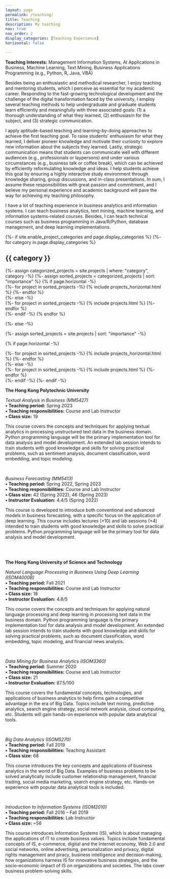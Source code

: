 ```yaml
---
layout: page
permalink: /teaching/
title: Teaching
description: My teaching
nav: true
nav_order: 2
display_categories: [Teaching Experience]
horizontal: false

---
```


<strong>Teaching Interests:</strong> Management Information Systems, AI Applications in Business, Machine Learning, Text Mining, Business Applications Programming (e.g., Python, R, Java, VBA)

Besides being an enthusiastic and methodical researcher, I enjoy teaching and mentoring students, which I perceive as essential for my academic career. Responding to the fast-growing technological development and the challenge of the digital transformation faced by the university, I employ several teaching methods to help undergraduate and graduate students learn efficiently and meaningfully with three associated goals: (1) a thorough understanding of what they learned, (2) enthusiasm for the subject, and (3) strategic communication. 

I apply aptitude-based teaching and learning-by-doing approaches to achieve the first teaching goal. To raise students’ enthusiasm for what they learned, I deliver pioneer knowledge and motivate their curiosity to explore new information about the subjects they learned. Lastly, strategic communication means that students can communicate well with different audiences (e.g., professionals or laypersons) and under various circumstances (e.g., business talk or coffee break), which can be achieved by efficiently reformulating knowledge and ideas. I help students achieve this goal by ensuring a highly interactive study environment through knowledge sharing, group discussions, and in-class presentations. In sum, I assume these responsibilities with great passion and commitment, and I believe my personal experience and academic background will pave the way for achieving my teaching philosophy. 

I have a lot of teaching experience in business analytics and information systems. I can teach business analytics, text mining, machine learning, and information systems-related courses. Besides, I can teach technical courses such as business programming in Java/R/Python, database management, and deep learning implementations.


<!-- pages/projects.md -->
<div class="projects">
{%- if site.enable_project_categories and page.display_categories %}
  <!-- Display categorized projects -->
  {%- for category in page.display_categories %}
  <h2 class="category">{{ category }}</h2>
  {%- assign categorized_projects = site.projects | where: "category", category -%}
  {%- assign sorted_projects = categorized_projects | sort: "importance" %}
  <!-- Generate cards for each project -->
  {% if page.horizontal -%}
  <div class="container">
    <div class="row row-cols-2">
    {%- for project in sorted_projects -%}
      {% include projects_horizontal.html %}
    {%- endfor %}
    </div>
  </div>
  {%- else -%}
  <div class="grid">
    {%- for project in sorted_projects -%}
      {% include projects.html %}
    {%- endfor %}
  </div>
  {%- endif -%}
  {% endfor %}

{%- else -%}
<!-- Display projects without categories -->
  {%- assign sorted_projects = site.projects | sort: "importance" -%}
  <!-- Generate cards for each project -->
  {% if page.horizontal -%}
  <div class="container">
    <div class="row row-cols-2">
    {%- for project in sorted_projects -%}
      {% include projects_horizontal.html %}
    {%- endfor %}
    </div>
  </div>
  {%- else -%}
  <div class="grid">
    {%- for project in sorted_projects -%}
      {% include projects.html %}
    {%- endfor %}
  </div>
  {%- endif -%}
{%- endif -%}
</div>


<strong>The Hong Kong Polytechnic University</strong>

<i>Textual Analysis in Business (MM5427)</i> <br>
<strong>• Teaching period:</strong> Spring 2023 <br>
<strong>• Teaching responsibilities:</strong> Course and Lab Instructor <br>
<strong>• Class size:</strong> 19 <br>

This course covers the concepts and techniques for applying textual analytics in processing unstructured text data in the business domain. Python programming language will be the primary implementation tool for data analysis and model development. An extended lab session intends to train students with good knowledge and skills for solving practical problems, such as sentiment analysis, document classification, word embedding, and topic modeling.

<br>

<i>Business Forecasting (MM5413)</i> <br>
<strong>• Teaching period:</strong> Spring 2022, Spring 2023 <br>
<strong>• Teaching responsibilities:</strong> Course and Lab Instructor <br>
<strong>• Class size:</strong> 42 (Spring 2022), 46 (Spring 2023) <br>
<strong>• Instructor Evaluation:</strong> 4.4/5 (Spring 2022) <br>

This course is developed to introduce both conventional and advanced models in business forecasting, with a specific focus on the application of deep learning. This course includes lectures (×10) and lab sessions (×4) intended to train students with good knowledge and skills to solve practical problems. Python programming language will be the primary tool for data analysis and model development.

<br><br>

<strong>The Hong Kong University of Science and Technology</strong>

<i>Natural Language Processing in Business Using Deep Learning (ISOM4000B)</i> <br>
<strong>• Teaching period:</strong> Fall 2021 <br>
<strong>• Teaching responsibilities:</strong> Course and Lab Instructor <br>
<strong>• Class size:</strong> 18 <br>
<strong>• Instructor Evaluation:</strong> 4.8/5 <br>

This course covers the concepts and techniques for applying natural language processing and deep learning in processing text data in the business domain. Python programming language is the primary implementation tool for data analysis and model development. An extended lab session intends to train students with good knowledge and skills for solving practical problems, such as document classification, word embedding, topic modeling, and financial news analysis.

<br>

<i>Data Mining for Business Analytics (ISOM3360)</i> <br>
<strong>• Teaching period:</strong> Summer 2020 <br>
<strong>• Teaching responsibilities:</strong> Course and Lab Instructor <br>
<strong>• Class size:</strong> 21 <br>
<strong>• Instructor Evaluation:</strong> 87.5/100 <br>

This course covers the fundamental concepts, technologies, and applications of business analytics to help firms gain a competitive advantage in the era of Big Data. Topics include text mining, predictive analytics, search engine strategy, social network analysis, cloud computing, etc. Students will gain hands-on experience with popular data analytical tools.

<br>

<i>Big Data Analytics (ISOM5270)</i> <br>
<strong>• Teaching period:</strong> Fall 2019 <br>
<strong>• Teaching responsibilities:</strong> Teaching Assistant <br>
<strong>• Class size:</strong> 68 <br>

This course introduces the key concepts and applications of business analytics in the world of Big Data. Examples of business problems to be solved analytically include customer relationship management, financial trading, social media marketing, search engine strategy, etc. Hands-on experience with popular data analytical tools is included.

<br>

<i>Introduction to Information Systems (ISOM2010)</i> <br>
<strong>• Teaching period:</strong> Fall 2016 – Fall 2019 <br>
<strong>• Teaching responsibilities:</strong> Lab Instructor <br>
<strong>• Class size:</strong> ~56 <br>

This course introduces Information Systems (IS), which is about managing the applications of IT to create business values. Topics include fundamental concepts of IS, e-commerce, digital and the Internet economy, Web 2.0 and social networks, online advertising, personalization and privacy, digital rights management and piracy, business intelligence and decision-making, how organizations harness IS for innovative business strategies, and the socio-economic impact of IS on organizations and societies. The labs cover business problem-solving skills.




